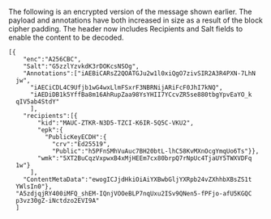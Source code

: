 
The following is an encrypted version of the message shown earlier. 
The payload and annotations have both increased in size as a result
of the block cipher padding. The header now
includes Recipients and Salt fields to enable the content to be decoded.

~~~~
[{
    "enc":"A256CBC",
    "Salt":"G5zzlYzvkdK3rDOKcsNSOg",
    "Annotations":["iAEBiCARsZ2QOATGJu2w1l0xiQgO7zivSIR2A3R4PXN-7LhN
  jw",
      "iAECiCDL4C9Ufjb1wG4wxLlmFSxrF3NBRNijARiFcF0JhI7kNQ",
      "iAEDiDB1k5YffBa8m16AhRupZaa98YsYHII7YCcvZR5se880tbgYpvEaYO_k
  qIV5ab4StdY"
      ],
    "recipients":[{
        "kid":"MAUC-ZTKR-N3D5-TZCI-K6IR-5Q5C-VKU2",
        "epk":{
          "PublicKeyECDH":{
            "crv":"Ed25519",
            "Public":"h5PFnSMhVuAuc7BH20btL-lhC58KvMXnOcgYmqUo6Ts"}},
        "wmk":"5XT2BuCqzVxpwxB4xMjHEEm7cx80brpQ7rNpUc4TjaUY5TWXVDFq
  1w"}
      ],
    "ContentMetaData":"ewogICJjdHkiOiAiYXBwbGljYXRpb24vZXhhbXBsZS1t
  YWlsIn0"},
  "A5zdjqjRY400iMFQ_shEM-IQnjVOOeBLP7nqUxu2ISv9QNen5-fPFjo-afU5KGQC
  p3vz30gZ-iNctdzo2EVI9A"
  ]
~~~~

